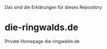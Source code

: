 Das sind die Erklärungen für dieses Repository

# die-ringwalds.de
Private Homepage die-ringwalds.de
